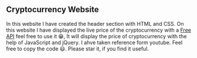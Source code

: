 <h2>Cryptocurrency Website</h2>

<p>In this website I have created the header section with HTML and CSS. On this website I have displayed the live price of the cryptocurrency with a <a href="https://www.coingecko.com/en/api">Free API</a> feel free to use it 😁, It will display the price of cryptocurrency with the help of JavaScript and jQuery. I ahve taken reference form youtube. Feel free to copy the code 😃. Please star it, if you find it useful.









